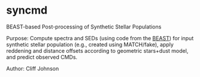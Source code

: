 # syncmd
BEAST-based Post-processing of Synthetic Stellar Populations

Purpose: Compute spectra and SEDs (using code from the [BEAST](https://github.com/BEAST-Fitting/beast)) for input synthetic stellar population (e.g., created using MATCH/fake), apply reddening and distance offsets according to geometric stars+dust model, and predict observed CMDs.

Author: Cliff Johnson

